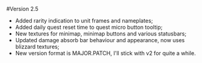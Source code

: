 #Version 2.5

- Added rarity indication to unit frames and nameplates;
- Added daily quest reset time to quest micro button tooltip;
- New textures for minimap, minimap buttons and various statusbars;
- Updated damage absorb bar behaviour and appearance, now uses blizzard textures;
- New version format is MAJOR.PATCH, I'll stick with v2 for quite a while.
